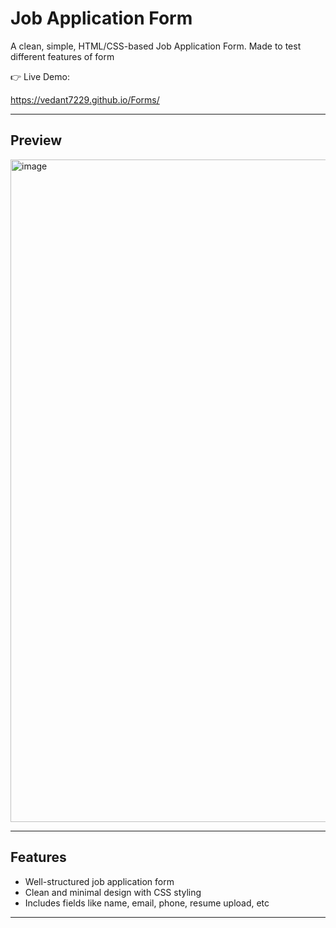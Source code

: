 # Job Application Form

A clean, simple, HTML/CSS-based Job Application Form. Made to test different features of form

👉 Live Demo: 

  https://vedant7229.github.io/Forms/
  
---

##  Preview

<img width="1883" height="1060" alt="image" src="https://github.com/user-attachments/assets/547f56ca-d76f-485e-85f6-d23dd55095f6" />


---

##  Features

 - Well-structured job application form
 - Clean and minimal design with CSS styling
 - Includes fields like name, email, phone, resume upload, etc

---
